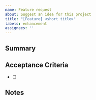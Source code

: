 ```yaml
---
name: Feature request
about: Suggest an idea for this project
title: "[Feature] <short title>"
labels: enhancement
assignees: ''
---
```


## Summary

## Acceptance Criteria
- [ ] 

## Notes

